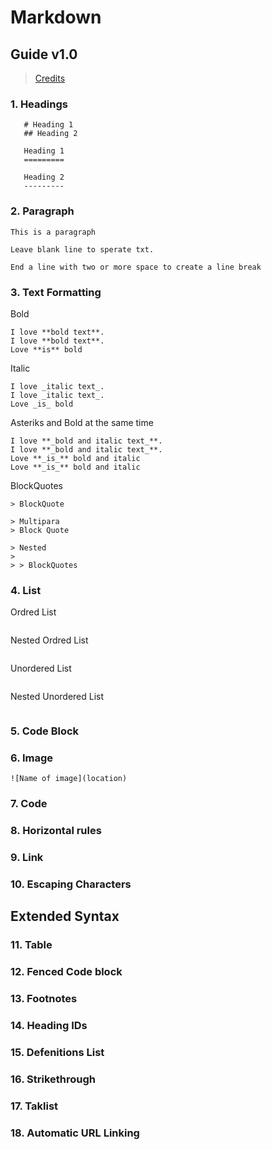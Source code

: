 # Markdown

## Guide v1.0

> [Credits](https://www.markdownguide.org/)

### 1. Headings

```text
   # Heading 1
   ## Heading 2

   Heading 1
   =========

   Heading 2
   ---------
```

### 2. Paragraph

```text
This is a paragraph

Leave blank line to sperate txt.

End a line with two or more space to create a line break
```

### 3. Text Formatting

Bold

```text
I love **bold text**.
I love **bold text**.
Love **is** bold
```

Italic

```text
I love _italic text_.
I love _italic text_.
Love _is_ bold
```

Asteriks and Bold at the same time

```text
I love **_bold and italic text_**.
I love **_bold and italic text_**.
Love **_is_** bold and italic
Love **_is_** bold and italic
```

BlockQuotes

```text
> BlockQuote

> Multipara
> Block Quote

> Nested
>
> > BlockQuotes
```

### 4. List

Ordred List

```text

```

Nested Ordred List

```text

```

Unordered List

```text

```

Nested Unordered List

```text

```

### 5. Code Block

### 6. Image

```text
![Name of image](location)
```

### 7. Code

### 8. Horizontal rules

### 9. Link

### 10. Escaping Characters

## Extended Syntax

### 11. Table

### 12. Fenced Code block

### 13. Footnotes

### 14. Heading IDs

### 15. Defenitions List

### 16. Strikethrough

### 17. Taklist

### 18. Automatic URL Linking


